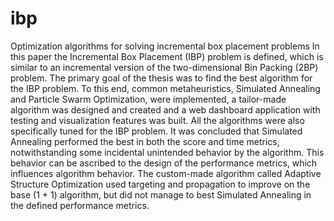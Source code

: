 # ibp
Optimization algorithms for solving incremental box placement problems
In this paper the Incremental Box Placement (IBP) problem is defined, which is similar to an incremental version of the two-dimensional Bin Packing (2BP) problem. The primary goal of the thesis was to find the best algorithm for the IBP problem. To this end, common metaheuristics, Simulated Annealing and Particle Swarm Optimization, were implemented, a tailor-made algorithm was designed and created and a web dashboard application with testing and visualization features was built. All the algorithms were also specifically tuned for the IBP problem. It was concluded that Simulated Annealing performed the best in both the score and time metrics, notwithstanding some incidental unintended behavior by the algorithm. This behavior can be ascribed to the design of the performance metrics, which influences algorithm behavior. The custom-made algorithm called Adaptive Structure Optimization used targeting and propagation to improve on the base (1 + 1) algorithm, but did not manage to best Simulated Annealing in the defined performance metrics.
